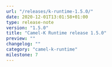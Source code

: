 ```yaml
---
url: "/releases/k-runtime-1.5.0/"
date: 2020-12-01T13:01:58+01:00
type: release-note
version: "1.5.0"
title: "Camel-K Runtime release 1.5.0"
preview: ""
changelog: ""
category: "camel-k-runtime"
milestone: 7
---
```

